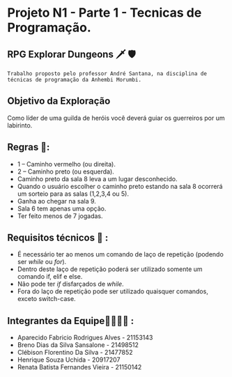 # Projeto N1 - Parte 1 - Tecnicas de Programação.
## RPG Explorar Dungeons 🗡️ 🛡️
    Trabalho proposto pelo professor André Santana, na disciplina de técnicas de programação da Anhembi Morumbi.
## Objetivo da Exploração
 Como líder de uma guilda de heróis você deverá guiar os guerreiros por um labirinto.
## Regras 📜:
- 1 – Caminho vermelho (ou direita).
- 2 – Caminho preto (ou esquerda).
- Caminho preto da sala 8 leva a um lugar desconhecido.
- Quando o usuário escolher o caminho preto estando na sala 8 ocorrerá um sorteio para as salas (1,2,3,4 ou 5).
- Ganha ao chegar na sala 9.
- Sala 6 tem apenas uma opção.
- Ter feito menos de 7 jogadas.

## Requisitos técnicos 🔧 :
-	É necessário ter ao menos um comando de laço de repetição (podendo ser _while_ ou _for_).
-	Dentro deste laço de repetição poderá ser utilizado somente um comando if, elif e else.
- Não pode ter _if_ disfarçados de _while_.
-	Fora do laço de repetição pode ser utilizado quaisquer comandos, exceto switch-case.

## Integrantes da Equipe👨‍👨‍👦‍👦 :
- Aparecido Fabricio Rodrigues Alves - 21153143
- Breno Dias da Silva Sansalone - 21498512
- Clébison Florentino Da Silva - 21477852
- Henrique Souza Uchida - 20917207
- Renata Batista Fernandes Vieira - 21150142
